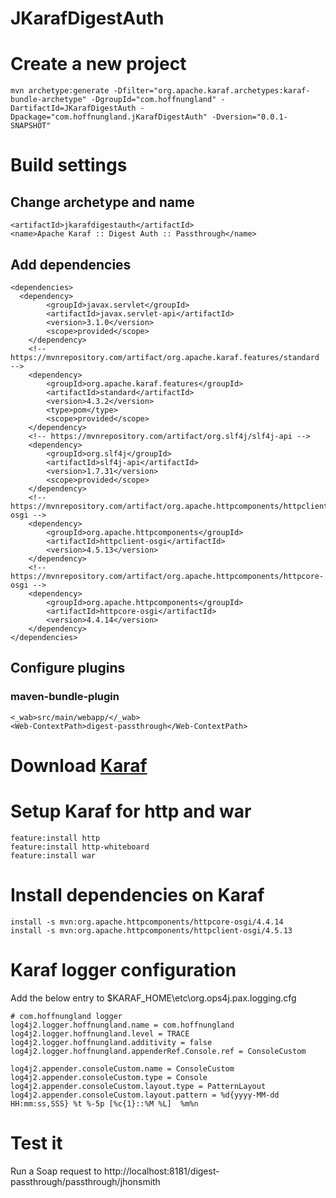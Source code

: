 # JKarafDigestAuth
# Create a new project
	mvn archetype:generate -Dfilter="org.apache.karaf.archetypes:karaf-bundle-archetype" -DgroupId="com.hoffnungland" -DartifactId=JKarafDigestAuth -Dpackage="com.hoffnungland.jKarafDigestAuth" -Dversion="0.0.1-SNAPSHOT"
# Build settings
## Change archetype and name
	
	<artifactId>jkarafdigestauth</artifactId>
	<name>Apache Karaf :: Digest Auth :: Passthrough</name>

## Add dependencies

    <dependencies>
      <dependency>
			<groupId>javax.servlet</groupId>
			<artifactId>javax.servlet-api</artifactId>
			<version>3.1.0</version>
			<scope>provided</scope>
		</dependency>
		<!-- https://mvnrepository.com/artifact/org.apache.karaf.features/standard -->
		<dependency>
			<groupId>org.apache.karaf.features</groupId>
			<artifactId>standard</artifactId>
			<version>4.3.2</version>
			<type>pom</type>
			<scope>provided</scope>
		</dependency>
		<!-- https://mvnrepository.com/artifact/org.slf4j/slf4j-api -->
		<dependency>
		    <groupId>org.slf4j</groupId>
		    <artifactId>slf4j-api</artifactId>
		    <version>1.7.31</version>
            <scope>provided</scope>
		</dependency>
		<!-- https://mvnrepository.com/artifact/org.apache.httpcomponents/httpclient-osgi -->
		<dependency>
			<groupId>org.apache.httpcomponents</groupId>
			<artifactId>httpclient-osgi</artifactId>
			<version>4.5.13</version>
		</dependency>
		<!-- https://mvnrepository.com/artifact/org.apache.httpcomponents/httpcore-osgi -->
		<dependency>
			<groupId>org.apache.httpcomponents</groupId>
			<artifactId>httpcore-osgi</artifactId>
			<version>4.4.14</version>
		</dependency>
    </dependencies>

## Configure plugins
### maven-bundle-plugin

	<_wab>src/main/webapp/</_wab>
	<Web-ContextPath>digest-passthrough</Web-ContextPath>

# Download [Karaf](http://karaf.apache.org/download.html)

# Setup Karaf for http and war

	feature:install http
	feature:install http-whiteboard
	feature:install war

# Install dependencies on Karaf


	install -s mvn:org.apache.httpcomponents/httpcore-osgi/4.4.14
	install -s mvn:org.apache.httpcomponents/httpclient-osgi/4.5.13

	
# Karaf logger configuration

Add the below entry to $KARAF_HOME\etc\org.ops4j.pax.logging.cfg

	# com.hoffnungland logger
	log4j2.logger.hoffnungland.name = com.hoffnungland
	log4j2.logger.hoffnungland.level = TRACE
	log4j2.logger.hoffnungland.additivity = false
	log4j2.logger.hoffnungland.appenderRef.Console.ref = ConsoleCustom
	
	log4j2.appender.consoleCustom.name = ConsoleCustom
	log4j2.appender.consoleCustom.type = Console
	log4j2.appender.consoleCustom.layout.type = PatternLayout
	log4j2.appender.consoleCustom.layout.pattern = %d{yyyy-MM-dd HH:mm:ss,SSS} %t %-5p [%c{1}::%M %L]  %m%n

# Test it

Run a Soap request to http://localhost:8181/digest-passthrough/passthrough/jhonsmith